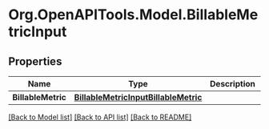 
# Org.OpenAPITools.Model.BillableMetricInput

## Properties

Name | Type | Description | Notes
------------ | ------------- | ------------- | -------------
**BillableMetric** | [**BillableMetricInputBillableMetric**](BillableMetricInputBillableMetric.md) |  | [optional] 

[[Back to Model list]](../README.md#documentation-for-models)
[[Back to API list]](../README.md#documentation-for-api-endpoints)
[[Back to README]](../README.md)

